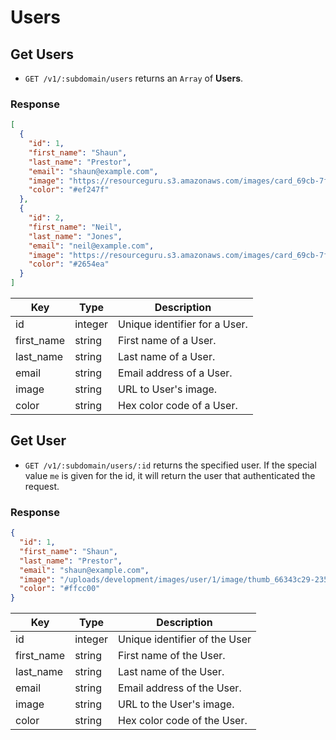 # Users

## Get Users

* `GET /v1/:subdomain/users` returns an `Array` of **Users**.

### Response

```json
[
  {
    "id": 1,
    "first_name": "Shaun",
    "last_name": "Prestor",
    "email": "shaun@example.com",
    "image": "https://resourceguru.s3.amazonaws.com/images/card_69cb-7f96ae8b2e17.png",
    "color": "#ef247f"
  },
  {
    "id": 2,
    "first_name": "Neil",
    "last_name": "Jones",
    "email": "neil@example.com",
    "image": "https://resourceguru.s3.amazonaws.com/images/card_69cb-7f96ae8b2e17.png",
    "color": "#2654ea"
  }
]
```

Key | Type | Description
--- | --- | ---
id | integer | Unique identifier for a User.
first_name | string | First name of a User.
last_name | string | Last name of a User.
email | string | Email address of a User.
image | string | URL to User's image.
color | string | Hex color code of a User.

## Get User

* `GET /v1/:subdomain/users/:id` returns the specified user. If the special value `me` is given for the id, it will return the user that authenticated the request.

### Response
``` json
{
  "id": 1,
  "first_name": "Shaun",
  "last_name": "Prestor",
  "email": "shaun@example.com",
  "image": "/uploads/development/images/user/1/image/thumb_66343c29-2353-4965-a254-af28ccc53a83.png",
  "color": "#ffcc00"
}
```
Key | Type | Description
--- | --- | ---
id | integer | Unique identifier of the User
first_name | string | First name of the User.
last_name | string | Last name of the User.
email | string | Email address of the User.
image | string | URL to the User's image.
color | string | Hex color code of the User.

